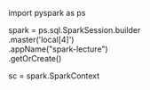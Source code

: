 import pyspark as ps

spark = ps.sql.SparkSession.builder \
    .master('local[4]') \
    .appName("spark-lecture") \
    .getOrCreate()

sc = spark.SparkContext

